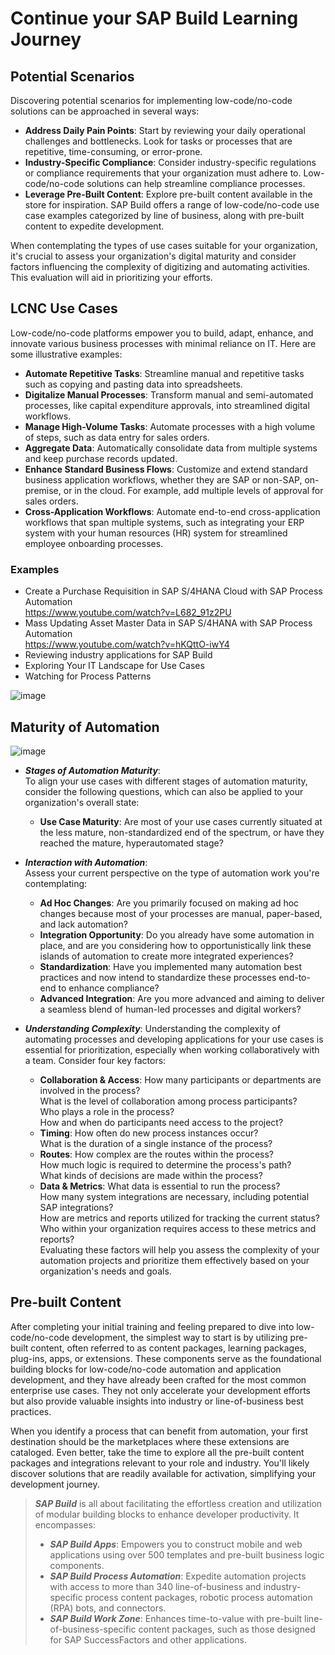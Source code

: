 # Continue your SAP Build Learning Journey
## Potential Scenarios
Discovering potential scenarios for implementing low-code/no-code solutions can be approached in several ways:
- **Address Daily Pain Points**: Start by reviewing your daily operational challenges and bottlenecks. Look for tasks or processes that are repetitive, time-consuming, or error-prone.
- **Industry-Specific Compliance**: Consider industry-specific regulations or compliance requirements that your organization must adhere to. Low-code/no-code solutions can help streamline compliance processes.
- **Leverage Pre-Built Content**: Explore pre-built content available in the store for inspiration. SAP Build offers a range of low-code/no-code use case examples categorized by line of business, along with pre-built content to expedite development.

When contemplating the types of use cases suitable for your organization, it's crucial to assess your organization's digital maturity and consider factors influencing the complexity of digitizing and automating activities. This evaluation will aid in prioritizing your efforts.<br>

## LCNC Use Cases
Low-code/no-code platforms empower you to build, adapt, enhance, and innovate various business processes with minimal reliance on IT. Here are some illustrative examples:
- **Automate Repetitive Tasks**: Streamline manual and repetitive tasks such as copying and pasting data into spreadsheets.
- **Digitalize Manual Processes**: Transform manual and semi-automated processes, like capital expenditure approvals, into streamlined digital workflows.
- **Manage High-Volume Tasks**: Automate processes with a high volume of steps, such as data entry for sales orders.
- **Aggregate Data**: Automatically consolidate data from multiple systems and keep purchase records updated.
- **Enhance Standard Business Flows**: Customize and extend standard business application workflows, whether they are SAP or non-SAP, on-premise, or in the cloud. For example, add multiple levels of approval for sales orders.
- **Cross-Application Workflows**: Automate end-to-end cross-application workflows that span multiple systems, such as integrating your ERP system with your human resources (HR) system for streamlined employee onboarding processes.

### Examples
- Create a Purchase Requisition in SAP S/4HANA Cloud with SAP Process Automation<br>
  <https://www.youtube.com/watch?v=L682_91z2PU><br>
- Mass Updating Asset Master Data in SAP S/4HANA with SAP Process Automation<br>
  <https://www.youtube.com/watch?v=hKQttO-iwY4><br>
- Reviewing industry applications for SAP Build
- Exploring Your IT Landscape for Use Cases
- Watching for Process Patterns

![image](https://github.com/utku-turan/Learning-BTP/assets/73386835/6651f8fa-ac8a-4055-9a85-38d7451e5cfa)

## Maturity of Automation
![image](https://github.com/utku-turan/Learning-BTP/assets/73386835/ba94620d-f1b8-49a8-adb2-860b8f9dc04f)

- ***Stages of Automation Maturity***:<br>
To align your use cases with different stages of automation maturity, consider the following questions, which can also be applied to your organization's overall state:
    - **Use Case Maturity**: Are most of your use cases currently situated at the less mature, non-standardized end of the spectrum, or have they reached the mature, hyperautomated stage?

- ***Interaction with Automation***:<br>
Assess your current perspective on the type of automation work you're contemplating:
    - **Ad Hoc Changes**: Are you primarily focused on making ad hoc changes because most of your processes are manual, paper-based, and lack automation?
    - **Integration Opportunity**: Do you already have some automation in place, and are you considering how to opportunistically link these islands of automation to create more integrated experiences?
    - **Standardization**: Have you implemented many automation best practices and now intend to standardize these processes end-to-end to enhance compliance?
    - **Advanced Integration**: Are you more advanced and aiming to deliver a seamless blend of human-led processes and digital workers?

- ***Understanding Complexity***:
Understanding the complexity of automating processes and developing applications for your use cases is essential for prioritization, especially when working collaboratively with a team. Consider four key factors:
    - **Collaboration & Access**:
      How many participants or departments are involved in the process?<br>
      What is the level of collaboration among process participants?<br>
      Who plays a role in the process?<br>
      How and when do participants need access to the project?<br>
    - **Timing**:
      How often do new process instances occur?<br>
      What is the duration of a single instance of the process?<br>
    - **Routes**:
      How complex are the routes within the process?<br>
      How much logic is required to determine the process's path?<br>
      What kinds of decisions are made within the process?<br>
    - **Data & Metrics**:
      What data is essential to run the process?<br>
      How many system integrations are necessary, including potential SAP integrations?<br>
      How are metrics and reports utilized for tracking the current status?<br>
      Who within your organization requires access to these metrics and reports?<br>
      Evaluating these factors will help you assess the complexity of your automation projects and prioritize them effectively based on your organization's needs and goals.<br>

## Pre-built Content
After completing your initial training and feeling prepared to dive into low-code/no-code development, the simplest way to start is by utilizing pre-built content, often referred to as content packages, learning packages, plug-ins, apps, or extensions. These components serve as the foundational building blocks for low-code/no-code automation and application development, and they have already been crafted for the most common enterprise use cases. They not only accelerate your development efforts but also provide valuable insights into industry or line-of-business best practices.

When you identify a process that can benefit from automation, your first destination should be the marketplaces where these extensions are cataloged. Even better, take the time to explore all the pre-built content packages and integrations relevant to your role and industry. You'll likely discover solutions that are readily available for activation, simplifying your development journey.

> ***SAP Build*** is all about facilitating the effortless creation and utilization of modular building blocks to enhance developer productivity. It encompasses:
> - ***SAP Build Apps***: Empowers you to construct mobile and web applications using over 500 templates and pre-built business logic components.
> - ***SAP Build Process Automation***: Expedite automation projects with access to more than 340 line-of-business and industry-specific process content packages, robotic process automation (RPA) bots, and connectors.
> - ***SAP Build Work Zone***: Enhances time-to-value with pre-built line-of-business-specific content packages, such as those designed for SAP SuccessFactors and other applications.
